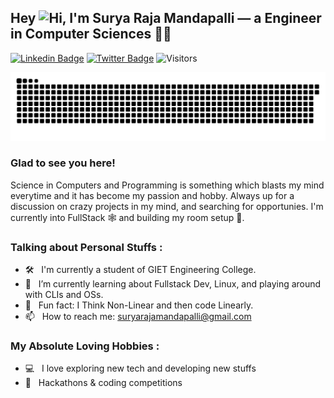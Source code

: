 ## Hey <img alt="Hi" src="./assets/Hi.gif" width="30px" height="30px" />, I'm Surya Raja Mandapalli — a Engineer in Computer Sciences 👨‍💻

[![Linkedin Badge](https://img.shields.io/badge/-@suryarajamandapalli-0e76a8?style=flat&logo=Linkedin&logoColor=white)](https://www.linkedin.com/in/suryarajamandapalli/)
[![Twitter Badge](https://img.shields.io/twitter/follow/suryarajamandapalli)](https://twitter.com/suryarajamandapalli)
![Visitors](https://img.shields.io/badge/dynamic/json?url=https%3A%2F%2Fvc.akashrajpurohit.com%2Fc%2Fakash~gh~akashrajpurohit&query=count&style=flat&logo=github&label=Visitors&color=066da5)

<img src="https://raw.githubusercontent.com/AkashRajpurohit/AkashRajpurohit/master/assets/github-snake-dark.svg" />
  
### Glad to see you here!

Science in Computers and Programming is something which blasts my mind everytime and it has become my passion and hobby. 
Always up for a discussion on crazy projects in my mind, and searching for opportunies. I'm currently into FullStack 🕸️ and building my room setup 🚀.
  
<!-- <img align="right" alt="Coding Cat" src="./assets/coding.webp" /> -->

### Talking about Personal Stuffs :

- 🛠 &nbsp; I'm currently a student of GIET Engineering  College.
- 🚀 &nbsp; I’m currently learning about Fullstack Dev, Linux, and playing around with CLIs and OSs.
- 👾 &nbsp; Fun fact: I Think Non-Linear and then code Linearly.
- 📫 &nbsp; How to reach me: suryarajamandapalli@gmail.com 

### My Absolute Loving Hobbies :

- 💻 &nbsp; I love exploring new tech and developing new stuffs
- 🍕 &nbsp; Hackathons & coding competitions

